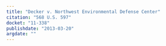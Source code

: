 ```yaml
---
title: "Decker v. Northwest Environmental Defense Center"
citation: "568 U.S. 597"
docket: "11-338"
publishdate: "2013-03-20"
argdate: ""
---
```

